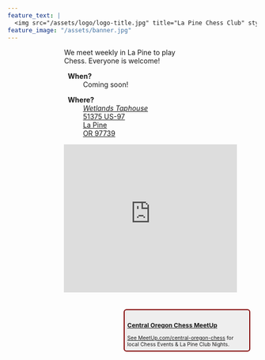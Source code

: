 ```yaml
---
feature_text: |
  <img src="/assets/logo/logo-title.jpg" title="La Pine Chess Club" style="border: 0.5ex solid black; border-radius: 2ex; max-height: 20em;">
feature_image: "/assets/banner.jpg"
---
```

<style>
.intro {
    text-align: center;
}
.intro .blurb {
    display: inline-block;
    text-align: left;
    width: 45%;
    min-width: 35ex;
    padding-right: 1ex;
    padding-bottom: 2em
}

.intro .blurb .meetup {
    font-size: 0.75em;
    margin: 1ex;
    padding: 1ex;
    background-color: #eee;
    border: 0.5ex solid Maroon;
    border-radius: 1ex;
}

.intro .blurb .meetup .h3 {
    margin: 0;
    padding: 0;
}

.intro .map {
    display: inline-block;
    width: 300px;
}

dt {
    margin-left: 1ex;
    font-weight: bold
}

dd {
    margin-left: 5ex !important;
    margin-bottom: 1ex !important;
    font-weight: normal
}
</style>
<div class="intro">
<div class="blurb">
    We meet weekly in La Pine to play Chess. Everyone is welcome!
    <dl>
        <dt>When?</dt>
        <dd>Coming soon!</dd>
    </dl>
    <dl>
        <dt>Where?</dt>
        <dd>
            <a href="https://goo.gl/maps/KXoJ78rZE53UXETe8"><em>Wetlands Taphouse</em><br>
            51375 US-97<br>La Pine<br>OR 97739</a>
        </dd>
    </dl>
    <iframe src="https://www.google.com/maps/embed?pb=!1m18!1m12!1m3!1d2886.113758338111!2d-121.50959478450174!3d43.666603879120785!2m3!1f0!2f0!3f0!3m2!1i1024!2i768!4f13.1!3m3!1m2!1s0x54c77da08c8b74bb%3A0xf35d511400563005!2sWetlands%20Taphouse!5e0!3m2!1sen!2sus!4v1679975328188!5m2!1sen!2sus" width="350" height="300" style="border:0;max-height:300px;" allowfullscreen="" loading="lazy" referrerpolicy="no-referrer-when-downgrade"></iframe>
</div>
<div class="blurb" style="float: right;">
    <a href="https://www.meetup.com/central-oregon-chess/">
        <div class="meetup">
            <h3>Central Oregon Chess MeetUp</h3>
            See <a href="https://www.meetup.com/central-oregon-chess/">MeetUp.com/central-oregon-chess</a> for local Chess Events &amp; La Pine Club Nights.
        </div>
    </a>
    <div class="ml-form-embed" data-account="3783686:f1p4h3o9m5" data-form="5899697:q5n7q1">
    </div>
</div>
</div>
